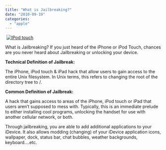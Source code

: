 ```yaml
---
title: "What is Jailbreaking?"
date: "2010-09-19"
categories: 
  - "apple"
---
```


 [![IPod touch](images/300px-IPod_touch.JPG)](http://en.wikipedia.org/wiki/File:IPod_touch.JPG)

What is Jailbreaking? If you just heard of the iPhone or iPod Touch, chances are you never heard about Jailbreaking or unlocking your device.

**Technical Definition of Jailbreak:**

The iPhone, iPod touch & iPad hack that allow users to gain access to the entire Unix filesystem. In Unix terms, this refers to changing the root of the directory tree to /.

**Common Definition of Jailbreak:**

A hack that gains access to areas of the iPhone, iPod touch or iPad that users aren’t supposed to mess with. Typically, this is an immediate prelude to either installing cool programs, unlocking the handset for use with another cellular network, or both.

Through jailbreaking, you are able to add additional applications to your iDevice. It also allows modding (changing) of your iDevice application icons, wallpaper, dock, status bar, chat bubbles, weather backgrounds, keyboard….etc.
